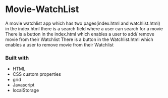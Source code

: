 # Movie-WatchList
A movie watchlist app which has two pages(index.html and watchlist.html)
in the index.html there is a search field where a user can search for a movie 
There is a button in the index.html which enables a user to add/ remove movie from their Watchlist
There is a button in the Watchlist.html which enables a user to remove movie from their Watchlist



### Built with

- HTML
- CSS custom properties
- grid
- Javascript
- localStorage

